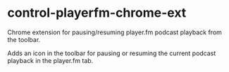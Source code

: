 control-playerfm-chrome-ext
===========================

Chrome extension for pausing/resuming player.fm podcast playback from the toolbar.

Adds an icon in the toolbar for pausing or resuming the current podcast playback in the player.fm tab.
